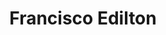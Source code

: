 ---
title: "Francisco Edilton"
headline: "AWS Community Hero"
linkedin: "https://www.linkedin.com/in/franciscoed/"
---